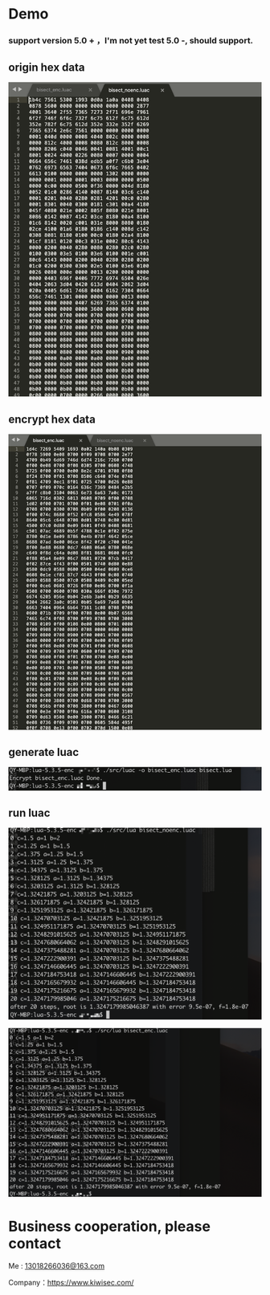 # Demo

###  support version 5.0 + ，I'm not yet test 5.0 -, should support.

## origin hex data

![image-20190527163701662](./image/image-20190527163701662.png)

## encrypt hex data

![image-20190527170403870](./image/image-20190527170403870.png)

## generate luac

![image-20190527170758775](./image/image-20190527170758775.png)

## run luac

![image-20190527170857292](./image/image-20190527170857292.png)

![image-20190527170949673](./image/image-20190527170949673.png)

# Business cooperation, please contact

Me : 13018266036@163.com

Company：https://www.kiwisec.com/

